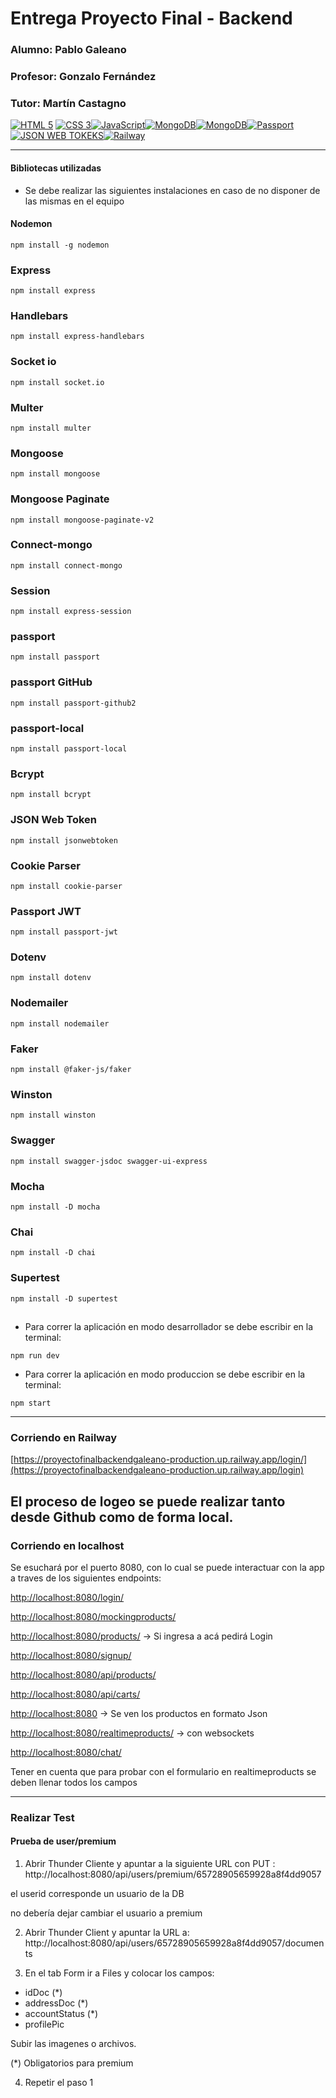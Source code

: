 # Entrega Proyecto Final - Backend
### Alumno: Pablo Galeano

### Profesor: Gonzalo Fernández

### Tutor: Martín Castagno

[![HTML 5](https://img.shields.io/badge/HTML_5-e34c26?style=for-the-badge&logo=html5&logoColor=white&labelColor=101010)]() [![CSS 3](https://img.shields.io/badge/CSS_3-264de4?style=for-the-badge&logo=css3&logoColor=white&labelColor=101010)]()[![JavaScript](https://img.shields.io/badge/JavaScript-F7DF1E?style=for-the-badge&logo=javascript&logoColor=white&labelColor=101010)]()[![MongoDB](https://img.shields.io/badge/MongoDB-47A248?style=for-the-badge&logo=mongodb&logoColor=white&labelColor=101010)]()[![MongoDB](https://img.shields.io/badge/handlebars-F26726?style=for-the-badge&logo=handlebars.js&logoColor=white&labelColor=101010)]()[![Passport](https://img.shields.io/badge/passport-34E27A?style=for-the-badge&logo=passport&logoColor=white&labelColor=101010)]()[![JSON WEB TOKEKS](https://img.shields.io/badge/JWT-f072ac?style=for-the-badge&logo=jsonwebtokens&logoColor=white&labelColor=101010)]()[![Railway](https://img.shields.io/badge/railway-490648?style=for-the-badge&logo=railway&logoColor=white&labelColor=101010)]()

------------------------------------------------------
#### Bibliotecas utilizadas

* Se debe realizar las siguientes instalaciones en caso de no disponer de las mismas en el equipo

#### Nodemon
```
npm install -g nodemon
```
### Express
```
npm install express
```
### Handlebars
```
npm install express-handlebars
```
### Socket io
```
npm install socket.io
```
### Multer
```
npm install multer
```
### Mongoose
```
npm install mongoose
```

### Mongoose Paginate
```
npm install mongoose-paginate-v2
```
### Connect-mongo
```
npm install connect-mongo 
```
### Session
```
npm install express-session 
```
### passport
```
npm install passport
```
### passport GitHub
```
npm install passport-github2
```
### passport-local
```
npm install passport-local
```
### Bcrypt
```
npm install bcrypt
```
### JSON Web Token
```
npm install jsonwebtoken
```
### Cookie Parser
```
npm install cookie-parser
```
### Passport JWT
```
npm install passport-jwt
```
### Dotenv
```
npm install dotenv
```
### Nodemailer

```
npm install nodemailer
```

### Faker
```
npm install @faker-js/faker
```
### Winston
```
npm install winston
```
### Swagger
```
npm install swagger-jsdoc swagger-ui-express
```
### Mocha
```
npm install -D mocha

```
### Chai
```
npm install -D chai
```
### Supertest
```
npm install -D supertest
```


##
* Para correr  la aplicación en modo desarrollador se debe escribir en la terminal:
```
npm run dev 
```
* Para correr  la aplicación en modo produccion se debe escribir en la terminal:
```
npm start
```

---
### Corriendo en Railway

[https://proyectofinalbackendgaleano-production.up.railway.app/login/](https://proyectofinalbackendgaleano-production.up.railway.app/login)

El proceso de logeo se puede realizar tanto desde Github como de forma local.
---
### Corriendo en localhost

Se esuchará por el puerto 8080, con lo cual se puede interactuar con la app a traves de los siguientes endpoints:

[http://localhost:8080/login/](http://localhost:8080/login)

[http://localhost:8080/mockingproducts/](http://localhost:8080/mockingproducts)

[http://localhost:8080/products/](http://localhost:8080/products) -> Si ingresa a acá pedirá Login

[http://localhost:8080/signup/](http://localhost:8080/signup)

[http://localhost:8080/api/products/](http://localhost:8080/api/products/)

[http://localhost:8080/api/carts/](http://localhost:8080/api/carts/)

[http://localhost:8080](http://localhost:8080) -> Se ven los productos en formato Json

[http://localhost:8080/realtimeproducts/](http://localhost:8080/realtimeproducts)  -> con websockets

[http://localhost:8080/chat/](http://localhost:8080/chat)


Tener en cuenta que para probar con el formulario en realtimeproducts se deben llenar todos los campos

---

### Realizar Test

#### Prueba de user/premium
1. Abrir Thunder Cliente y apuntar a la siguiente URL con PUT : http://localhost:8080/api/users/premium/65728905659928a8f4dd9057

el userid corresponde un usuario de la DB

no debería dejar cambiar el usuario a premium


2. Abrir Thunder Client y apuntar la URL a: http://localhost:8080/api/users/65728905659928a8f4dd9057/documents

3. En el tab Form ir a Files y colocar los campos:
* idDoc (*)
* addressDoc (*)
* accountStatus (*)
* profilePic

Subir las imagenes o archivos.

(*) Obligatorios para premium

4. Repetir el paso 1